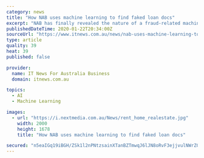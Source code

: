 ```yaml
---
category: news
title: "How NAB uses machine learning to find faked loan docs"
excerpt: "NAB has finally revealed the nature of a fraud-related machine learning use case, with the algorithm being used to detect people that file fake documentation in support of loan applications. Chief data officer Glenda Crisp first disclosed the fraud-related use case at AWS Summit in Sydney back in May, but largely declined to discuss it."
publishedDateTime: 2020-01-22T20:34:00Z
sourceUrl: "https://www.itnews.com.au/news/nab-uses-machine-learning-to-find-faked-loan-docs-535184"
type: article
quality: 39
heat: 39
published: false

provider:
  name: IT News For Australia Business
  domain: itnews.com.au

topics:
  - AI
  - Machine Learning

images:
  - url: "https://i.nextmedia.com.au/News/rent_home_realestate.jpg"
    width: 2000
    height: 1678
    title: "How NAB uses machine learning to find faked loan docs"

secured: "n5eaIGq19iBGH/ZSk1l2nPNtzsainXTanBZTmwqJ6lJN8oRvF3ejjvulNWrZGu7igNIxJNK267sbJiFIFYVHOB0H1sWwfPf/dcIR2FIddEqfdaDOOHhlQ5tnLfU3W/c4raVEKX0CeMgl62wI9E9kJTh4QEnohQ6ISszFwGFVr9jCIC9X09qsw9YVJ0dxuSX4m+/2yAa+WfwLIni87wfc3CRsCRwuZ0Jw1UY7rGXyPBeQt2Y1JIT7GkHJWzlQHhslmLTA4SLNRoYUocix0SmGBgKt45IGgP4IpyLHX1ezPnw=;sAhfTZ9tD+lDabv09egjKw=="
---
```


